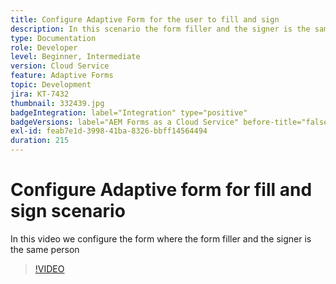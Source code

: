 ```yaml
---
title: Configure Adaptive Form for the user to fill and sign
description: In this scenario the form filler and the signer is the same person.
type: Documentation
role: Developer
level: Beginner, Intermediate
version: Cloud Service
feature: Adaptive Forms
topic: Development
jira: KT-7432
thumbnail: 332439.jpg
badgeIntegration: label="Integration" type="positive"
badgeVersions: label="AEM Forms as a Cloud Service" before-title="false"
exl-id: feab7e1d-3998-41ba-8326-bbff14564494
duration: 215
---
```

# Configure Adaptive form for fill and sign scenario


In this video we configure the form where the form filler and the signer is the same person

>[!VIDEO](https://video.tv.adobe.com/v/332439?quality=12&learn=on)
